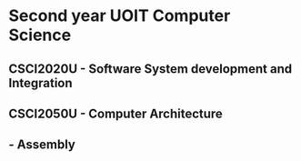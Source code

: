 # Second year UOIT Computer Science
## CSCI2020U - Software System development and Integration
## CSCI2050U - Computer Architecture
## - Assembly
